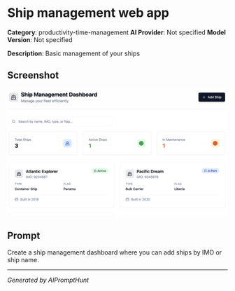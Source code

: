 # Ship management web app

**Category**: productivity-time-management
**AI Provider**: Not specified
**Model Version**: Not specified

**Description**: Basic management of your ships

## Screenshot

![Screenshot](screenshot.png)

## Prompt

Create a ship management dashboard where you can add ships by IMO or ship name. 

---
*Generated by AIPromptHunt*
